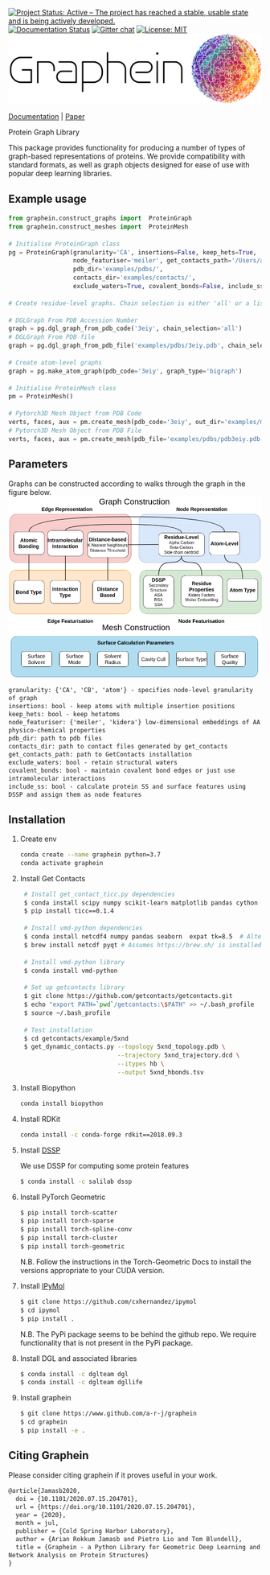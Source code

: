 [![Project Status: Active – The project has reached a stable, usable state and is being actively developed.](https://www.repostatus.org/badges/latest/active.svg)](https://www.repostatus.org/#active)
[![Documentation Status](https://readthedocs.com/projects/graphein-graphein/badge/?version=latest&token=e0e095fecfd2f1e2448613c1bc4676cb6c22851d7a5cfde0ea35ce822887bc3b)](https://graphein-graphein.readthedocs-hosted.com/en/latest/?badge=latest)
[![Gitter chat](https://badges.gitter.im/gitterHQ/gitter.png)](https://gitter.im/graphein)
[![License: MIT](https://img.shields.io/badge/License-MIT-yellow.svg)](https://opensource.org/licenses/MIT)
![banner](imgs/graphein.png)

[Documentation](https://graphein-graphein.readthedocs-hosted.com/en/latest/) | [Paper](https://www.biorxiv.org/content/10.1101/2020.07.15.204701v1)

Protein Graph Library

This package provides functionality for producing a number of types of graph-based representations of proteins. We provide compatibility with standard formats, as well as graph objects designed for ease of use with popular deep learning libraries.

## Example usage
```python
from graphein.construct_graphs import  ProteinGraph
from graphein.construct_meshes import  ProteinMesh

# Initialise ProteinGraph class
pg = ProteinGraph(granularity='CA', insertions=False, keep_hets=True,
                  node_featuriser='meiler', get_contacts_path='/Users/arianjamasb/github/getcontacts',
                  pdb_dir='examples/pdbs/',
                  contacts_dir='examples/contacts/',
                  exclude_waters=True, covalent_bonds=False, include_ss=True)

# Create residue-level graphs. Chain selection is either 'all' or a list e.g. ['A', 'B', 'D'] specifying the polypeptide chains to capture

# DGLGraph From PDB Accession Number
graph = pg.dgl_graph_from_pdb_code('3eiy', chain_selection='all')
# DGLGraph From PDB file
graph = pg.dgl_graph_from_pdb_file('examples/pdbs/3eiy.pdb', chain_selection='all')

# Create atom-level graphs
graph = pg.make_atom_graph(pdb_code='3eiy', graph_type='bigraph')

# Initialise ProteinMesh class
pm = ProteinMesh()

# Pytorch3D Mesh Object from PDB Code
verts, faces, aux = pm.create_mesh(pdb_code='3eiy', out_dir='examples/meshes/')
# Pytorch3D Mesh Object from PDB File
verts, faces, aux = pm.create_mesh(pdb_file='examples/pdbs/pdb3eiy.pdb')
```

## Parameters
Graphs can be constructed according to walks through the graph in the figure below.
![banner](imgs/graph_construction_overview.png)
```
granularity: {'CA', 'CB', 'atom'} - specifies node-level granularity of graph
insertions: bool - keep atoms with multiple insertion positions
keep_hets: bool - keep hetatoms
node_featuriser: {'meiler', 'kidera'} low-dimensional embeddings of AA physico-chemical properties
pdb_dir: path to pdb files
contacts_dir: path to contact files generated by get_contacts
get_contacts_path: path to GetContacts installation
exclude_waters: bool - retain structural waters
covalent_bonds: bool - maintain covalent bond edges or just use intramolecular interactions
include_ss: bool - calculate protein SS and surface features using DSSP and assign them as node features
```

## Installation
1. Create env

    ```bash
    conda create --name graphein python=3.7
    conda activate graphein
    ```
  
2. Install Get Contacts
    ```bash
     # Install get_contact_ticc.py dependencies
     $ conda install scipy numpy scikit-learn matplotlib pandas cython seaborn
     $ pip install ticc==0.1.4
      
     # Install vmd-python dependencies
     $ conda install netcdf4 numpy pandas seaborn  expat tk=8.5  # Alternatively use pip
     $ brew install netcdf pyqt # Assumes https://brew.sh/ is installed
    
     # Install vmd-python library
     $ conda install vmd-python
    
     # Set up getcontacts library
     $ git clone https://github.com/getcontacts/getcontacts.git
     $ echo "export PATH=`pwd`/getcontacts:\$PATH" >> ~/.bash_profile
     $ source ~/.bash_profile
    
     # Test installation
     $ cd getcontacts/example/5xnd
     $ get_dynamic_contacts.py --topology 5xnd_topology.pdb \
                               --trajectory 5xnd_trajectory.dcd \
                               --itypes hb \
                               --output 5xnd_hbonds.tsv
    ```

4. Install Biopython
    ```bash
    conda install biopython
    ``` 
   
5. Install RDKit
    ```bash
    conda install -c conda-forge rdkit==2018.09.3
   ```

4. Install [DSSP](https://github.com/cmbi/hssp)

    We use DSSP for computing some protein features
    
    ```bash
    $ conda install -c salilab dssp
    ```

6. Install PyTorch Geometric

    ```bash
    $ pip install torch-scatter
    $ pip install torch-sparse
    $ pip install torch-spline-conv
    $ pip install torch-cluster
    $ pip install torch-geometric
    ```
   
   N.B. Follow the instructions in the Torch-Geometric Docs to install the versions appropriate to your CUDA version.

7. Install [IPyMol](https://github.com/cxhernandez/ipymol)

    ```bash
   $ git clone https://github.com/cxhernandez/ipymol
   $ cd ipymol
   $ pip install . 
   ```
   
   N.B. The PyPi package seems to be behind the github repo. We require functionality that is not present in the PyPi package.
   
8. Install DGL and associated libraries
    ```bash
    $ conda install -c dglteam dgl
    $ conda install -c dglteam dgllife
   ```

8. Install graphein

    ```bash
    $ git clone https://www.github.com/a-r-j/graphein
    $ cd graphein
    $ pip install -e .
    ```
   
## Citing Graphein

Please consider citing graphein if it proves useful in your work.

```
@article{Jamasb2020,
  doi = {10.1101/2020.07.15.204701},
  url = {https://doi.org/10.1101/2020.07.15.204701},
  year = {2020},
  month = jul,
  publisher = {Cold Spring Harbor Laboratory},
  author = {Arian Rokkum Jamasb and Pietro Lio and Tom Blundell},
  title = {Graphein - a Python Library for Geometric Deep Learning and Network Analysis on Protein Structures}
}
```